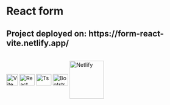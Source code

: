 <h1>React form</h1>

<h2> Project deployed on: https://form-react-vite.netlify.app/</h2>

<div style="display: inline_block"><br>
    <img align="center" alt="Vite" height="30" width="30"       src="https://camo.githubusercontent.com/61e102d7c605ff91efedb9d7e47c1c4a07cef59d3e1da202fd74f4772122ca4e/68747470733a2f2f766974656a732e6465762f6c6f676f2e737667" />
    <img align="center" alt="React" height="30" width="40" src="https://cdn.jsdelivr.net/gh/devicons/devicon/icons/react/react-original.svg" />
    <img align="center" alt="Ts" height="30" width="40" src="https://cdn.jsdelivr.net/gh/devicons/devicon/icons/typescript/typescript-plain.svg" />
    <img align="center" alt="Bootstrap" height="30" width="40"src="https://cdn.jsdelivr.net/gh/devicons/devicon/icons/bootstrap/bootstrap-original.svg" />
     <img align="center" alt="Netlify" height="100" width="90"src="https://download.logo.wine/logo/Netlify/Netlify-Logo.wine.png" />
</div>
